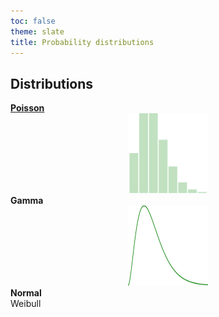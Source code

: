 ```yaml
---
toc: false
theme: slate
title: Probability distributions
---
```


<style>

.hero {
  display: flex;
  flex-direction: column;
  align-items: center;
  font-family: var(--sans-serif);
  margin: 4rem 0 8rem;
  text-wrap: balance;
  text-align: center;
}

.hero h1 {
  margin: 2rem 0;
  max-width: none;
  font-size: 14vw;
  font-weight: 900;
  line-height: 1;
  background: linear-gradient(30deg, var(--theme-foreground-focus), currentColor);
  -webkit-background-clip: text;
  -webkit-text-fill-color: transparent;
  background-clip: text;
}

.hero h2 {
  margin: 0;
  max-width: 34em;
  font-size: 20px;
  font-style: initial;
  font-weight: 500;
  line-height: 1.5;
  color: var(--theme-foreground-muted);
}

@media (min-width: 640px) {
  .hero h1 {
    font-size: 90px;
  }
}

</style>

## Distributions

<div class="grid grid-cols-4">
  <div class="card">
  <a href="distributions/poisson"><b>Poisson</b><br>
    <center><img src="images/plt_poisson.svg" alt="Poisson distribution image" 
      style="width:128px;height:128px;">
    </a></center>
  </div>
  <div class="card">
    <b>Gamma</b>
    <center>
    <img src="images/plt_gamma.svg" alt="Gamma distribution image" 
      style="width:128px;height:128px;">
    </center>
  </div>
  <div class="card">
    <b>Normal</b>
  </div>
  <div class="card">
    Weibull
  </div>
</div>

